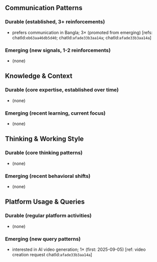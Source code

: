 ## Communication Patterns
### Durable (established, 3+ reinforcements)
- prefers communication in Bangla; 3× (promoted from emerging) [refs: chatId:`eb63aa46db5d40`; chatId:`afade33b3aa14a`; chatId:`afade33b3aa14a`]

### Emerging (new signals, 1-2 reinforcements)
- (none)

## Knowledge & Context
### Durable (core expertise, established over time)
- (none)

### Emerging (recent learning, current focus)
- (none)

## Thinking & Working Style
### Durable (core thinking patterns)
- (none)

### Emerging (recent behavioral shifts)
- (none)

## Platform Usage & Queries
### Durable (regular platform activities)
- (none)

### Emerging (new query patterns)
- interested in AI video generation; 1× (first: 2025-09-05) [ref: video creation request chatId:`afade33b3aa14a`]